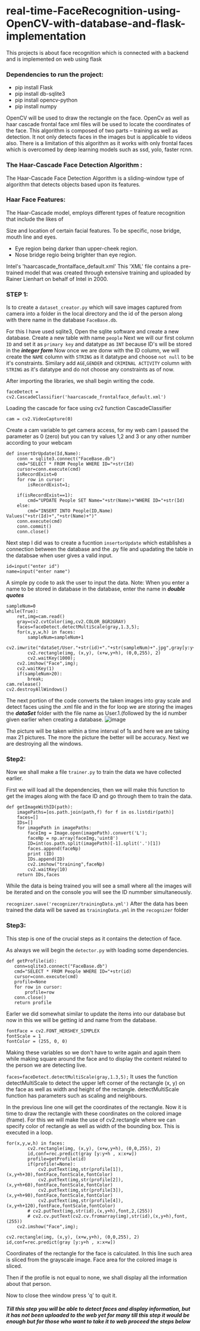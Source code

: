# real-time-FaceRecognition-using-OpenCV-with-database-and-flask-implementation
This projects is about face recognition which is connected with a backend and is implemented on web using flask

### Dependencies to run the project:
- pip install Flask
- pip install db-sqlite3
- pip install opencv-python
- pip install numpy

OpenCV will be used to draw the rectangle on the face. OpenCv as well as haar cascade frontal face xml files will be used to locate the coordinates of the face.
This algorithm is composed of two parts – training as well as detection. It not only detects faces in the images but is applicable to videos also. There is a limitation of this algorithm as it works with only frontal faces which is overcomed by deep learning models such as ssd, yolo, faster rcnn.

### The Haar-Cascade Face Detection Algorithm : 
The Haar-Cascade Face Detection Algorithm is a sliding-window type of algorithm that detects objects based upon its features. 
### Haar Face Features:
The Haar-Cascade model, employs different types of feature recognition that include the likes of

Size and location of certain facial features. To be specific, nose bridge, mouth line and eyes.
- Eye region being darker than upper-cheek region.
- Nose bridge regio being brighter than eye region.

Intel's 'haarcascade_frontalface_default.xml'
This 'XML' file contains a pre-trained model that was created through extensive training and uploaded by Rainer Lienhart on behalf of Intel in 2000.

### STEP 1:
Is to create a `dataset_creator.py` which will save images captured from camera into a folder in the local directory and the id of the person along with there name in the database `FaceBase.db`.

For this I have used sqlite3, Open the sqlite software and create a new database.
Create a new table with name `people` 
Next we will our first column `ID` and set it as `primary key` and datatype as `INT` because ID's will be stored in the ***integer form***
Now once we are donw with the ID column, we will create the `NAME` column with `STRING` as it datatype and choose `not null` to be it's constraints.
Similary add `AGE`,`GENDER` and `CRIMINAL ACTIVITY` column with `STRING` as it's datatype and do not choose any constraints as of now.     

After importing the libraries, we shall begin writing the code.
```
faceDetect = cv2.CascadeClassifier('haarcascade_frontalface_default.xml')
```
Loading the cascade for face using cv2 function CascadeClassifier
```
cam = cv2.VideoCapture(0)
```
Create a cam variable to get camera access, for my web cam I passed the parameter as 0 (zero) but you can try values 1,2 and 3 or any other number according to your webcam

```
def insertOrUpdate(Id,Name):
    conn = sqlite3.connect("FaceBase.db")
    cmd="SELECT * FROM People WHERE ID="+str(Id)
    cursor=conn.execute(cmd)
    isRecordExist=0
    for row in cursor:
        isRecordExist=1;
        
    if(isRecordExist==1):
        cmd="UPDATE People SET Name="+str(Name)+"WHERE ID="+str(Id)
    else:
        cmd="INSERT INTO People(ID,Name) Values("+str(Id)+","+str(Name)+")"
    conn.execute(cmd)
    conn.commit()
    conn.close()
```
Next step I did was to create a fucntion `insertorUpdate` which establishes a connection between the database and the .py file and upadating the table in the databsae when user gives a valid input.

```
id=input("enter id")
name=input("enter name")
```
A simple py code to ask the user to input the data.
Note: When you enter a name to be stored in database in the database, enter the name in ***double quotes***

```
sampleNum=0
while(True):
    ret,img=cam.read()
    gray=cv2.cvtColor(img,cv2.COLOR_BGR2GRAY)
    faces=faceDetect.detectMultiScale(gray,1.3,5);
    for(x,y,w,h) in faces:
        sampleNum=sampleNum+1
        cv2.imwrite("dataSet/User."+str(id)+"."+str(sampleNum)+".jpg",gray[y:y+h,x:x+w])
        cv2.rectangle(img, (x,y), (x+w,y+h), (0,0,255), 2)
        cv2.waitKey(1000);
    cv2.imshow("Face",img);
    cv2.waitKey(1)
    if(sampleNum>20):
        break;
cam.release()
cv2.destroyAllWindows()
```
The next portion of the code converts the taken images into gray scale and detect faces using the .xml file and in the for loop we are storing the images the ***dataSet*** folder with the file name as User.1.(followed by the id number given earlier when creating a database.
![image](https://github.com/nishit-hirani/real-time-FaceRecognition-using-OpenCV-with-database-and-flask-implementation/assets/89455398/ca722229-7dd9-4bba-a216-7786769af258)

The picture will be taken within a time interval of 1s and here we are taking max 21 pictures. The more the picture the better will be accuracy.
Next we are destroying all the windows.

### Step2:

Now we shall make a file `trainer.py` to train the data we have collected earlier.

First we will load all the dependencies, then we will make this function to get the images along with the face ID and go through them to train the data.

```
def getImageWithID(path):
    imagePaths=[os.path.join(path,f) for f in os.listdir(path)]
    faces=[]
    IDs=[]
    for imagePath in imagePaths:
        faceImg = Image.open(imagePath).convert('L');
        faceNp = np.array(faceImg,'uint8')
        ID=int(os.path.split(imagePath)[-1].split('.')[1])
        faces.append(faceNp)
        print (ID)
        IDs.append(ID)
        cv2.imshow("training",faceNp)
        cv2.waitKey(10)
    return IDs,faces
 ```
 
While the data is being trained you will see a small where all the images will be iterated and on the console you will see the ID nummber simultaneously.

`recognizer.save('recognizer/trainingData.yml')`
After the data has been trained the data will be saved as `trainingData.yml` in the `recognizer` folder
 
 ### Step3:
 
 This step is one of the crucial steps as it contains the detection of face.
 
 As always we will begin the `detector.py` with loading some dependencies.
 
 ```
 def getProfile(id):
    conn=sqlite3.connect("FaceBase.db")
    cmd="SELECT * FROM People WHERE ID="+str(id)
    cursor=conn.execute(cmd)
    profile=None
    for row in cursor:
        profile=row
    conn.close()
    return profile
 ```
 Earler we did somewhat similar to update the items into our database but now in this we will be getting id and name from the database.
``` 
fontFace = cv2.FONT_HERSHEY_SIMPLEX
fontScale = 1
fontColor = (255, 0, 0)
 ```
Making these variables so we don't have to write again and again them while making square around the face and to display the content related to the person we are detecting live.

`faces=faceDetect.detectMultiScale(gray,1.3,5);`
It uses the function detectMultiScale to detect the upper left corner of the rectangle (x, y) on the face as well as width and height of the rectangle. detectMultiScale function has parameters such as scaling and neighbours.

In the previous line one will get the coordinates of the rectangle. Now it is time to draw the rectangle with these coordinates on the colored image (frame). For this we will make the use of cv2.rectangle where we can specify color of rectangle as well as width of the bounding box. This is executed in a loop.

```
for(x,y,w,h) in faces:
        cv2.rectangle(img, (x,y), (x+w,y+h), (0,0,255), 2)
        id,conf=rec.predict(gray [y:y+h , x:x+w])
        profile=getProfile(id)
        if(profile!=None):
            cv2.putText(img,str(profile[1]),(x,y+h+30),fontFace,fontScale,fontColor)
            cv2.putText(img,str(profile[2]),(x,y+h+60),fontFace,fontScale,fontColor)
            cv2.putText(img,str(profile[3]),(x,y+h+90),fontFace,fontScale,fontColor)
            cv2.putText(img,str(profile[4]),(x,y+h+120),fontFace,fontScale,fontColor)
        # cv2.putText(img,str(id),(x,y+h),font,2,(255))
        # cv2.cv.putText(cv2.cv.fromarray(img),str(id),(x,y+h),font,(255))
    cv2.imshow("Face",img);
```
```
cv2.rectangle(img, (x,y), (x+w,y+h), (0,0,255), 2)
id,conf=rec.predict(gray [y:y+h , x:x+w])
 ```
Coordinates of the rectangle for the face is calculated. In this line such area is sliced from the grayscale image.
Face area for the colored image is sliced.

Then if the profile is not equal to none, we shall display all the information about that person.

Now to close thee window press 'q' to quit it.

##### Till this step you will be able to detect faces and display information, but it has not been uploaded to the web yet for many till this step it would be enough but for those who want to take it to web proceed the steps below 

